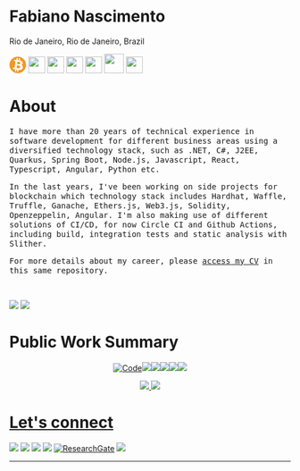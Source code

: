 Fabiano Nascimento
===
Rio de Janeiro, Rio de Janeiro, Brazil

<img src="blockchain.png" width="30" height="30" /> <img src="https://cdn.jsdelivr.net/gh/devicons/devicon/icons/solidity/solidity-original.svg" width="30" height="30" />  <img src="https://cdn.jsdelivr.net/gh/devicons/devicon/icons/nodejs/nodejs-original.svg" width="30" height="30" />  <img src="https://cdn.jsdelivr.net/gh/devicons/devicon/icons/typescript/typescript-original.svg" width="30" height="30" /> <img src="https://cdn.jsdelivr.net/gh/devicons/devicon/icons/angularjs/angularjs-original.svg" width="30" height="30" /> <img src="https://cdn.jsdelivr.net/gh/devicons/devicon/icons/kubernetes/kubernetes-plain.svg" width="35" height="35" />  <img src="https://cdn.jsdelivr.net/gh/devicons/devicon/icons/azure/azure-original.svg" width="30" height="30" />



# About

<samp>I have more than 20 years of technical experience in software development for different business areas using a diversified technology stack, such as .NET, C#, J2EE, Quarkus, Spring Boot, Node.js, Javascript, React, Typescript, Angular, Python etc.</samp>

<samp>In the last years, I've been working on side projects for blockchain which technology stack includes Hardhat, Waffle, Truffle, Ganache, Ethers.js, Web3.js, Solidity, Openzeppelin, Angular. I'm also making use of different solutions of CI/CD, for now Circle CI and Github Actions, including build, integration tests and static analysis with Slither.</samp>

<samp>For more details about my career, please [access my CV](./CV.md) in this same repository.</samp>

<br/>
  
<img src="https://komarev.com/ghpvc/?username=fabianorodrigo&style=flat-square"> <img src="https://img.shields.io/github/last-commit/fabianorodrigo/fabianorodrigo/main?label=Last%20updated&style=flat-square">

# Public Work Summary

<p align="center">
<a href="https://github.com/fabianorodrigo?tab=repositories" target="_blank"><img alt="Code" src="https://img.shields.io/badge/-All Repos-000000?style=flat-square&logo=Plex&logoColor=white"></a><a href="https://github.com/stars/fabianorodrigo/lists/web-3-0" target="_blank"><img src="https://img.shields.io/badge/Web 3.0-3C3C3D?style=flat-square&logo=Ethereum&logoColor=white" target="_blank"></a><a href="https://github.com/stars/fabianorodrigo/lists/node-js" target="_blank"><img src="https://img.shields.io/badge/Node.js-6DA55F?style=flat-square&logo=node.js&logoColor=white" target="_blank"></a><a href="https://github.com/stars/fabianorodrigo/lists/angular" target="_blank"><img src="https://img.shields.io/badge/Angular-%23DD0031.svg?style=flat-square&logo=angular&logoColor=white" target="_blank"></a><a href="https://github.com/stars/fabianorodrigo/lists/react" target="_blank"><img src="https://img.shields.io/badge/React-%2320232a.svg?style=flat-square&logo=react&logoColor=%2361DAFB" target="_blank"></a><a href="https://github.com/stars/fabianorodrigo/lists/cloud" target="_blank"><img src="https://img.shields.io/badge/Cloud-FF9900.svg?style=flat-square&logo=icloud&logoColor=white" target="_blank"></a>
</p>

<div align="center">
<a href="https://github.com/fabianorodrigo">
<img height="180em" src="https://github-readme-stats.vercel.app/api/top-langs/?username=fabianorodrigo&layout=compact&langs_count=7&theme=dark&&hide=HTML"/>
<img height="180em" src="https://github-readme-stats.vercel.app/api?username=fabianorodrigo&show_icons=true&theme=dark&include_all_commits=true&count_private=true"/>
</div>

 

# Let's connect

<div>
<a href="https://www.linkedin.com/in/fabiano-nascimento-web3" target="_blank"><img src="https://img.shields.io/badge/-LinkedIn-%230077B5?style=for-the-badge&logo=linkedin&logoColor=white" target="_blank"></a>
<a href="https://www.twitter.com/contratosintel" target="_blank"><img src="https://img.shields.io/badge/-Twitter-%231DA1F2?style=for-the-badge&logo=twitter&logoColor=white" target="_blank"></a>
<a href="https://ethereum.stackexchange.com/users/86152/fabiano" target="_blank"><img src="https://img.shields.io/badge/-Stack%20Exchange-1E5297?style=for-the-badge&logo=Stack-Exchange&logoColor=white" target="_blank"></a>
<a href="https://stackoverflow.com/users/3767843/fabiano" target="_blank"><img src="https://img.shields.io/badge/-Stackoverflow-FE7A16?style=for-the-badge&logo=stack-overflow&logoColor=white" target="_blank"></a>
<a href="https://www.researchgate.net/profile/Fabiano-Nascimento-3" target="_blank"><img alt="ResearchGate" src="https://img.shields.io/badge/-ResearchGate-00CCBB?style=for-the-badge&logo=ResearchGate&logoColor=white"></a>
<a href="https://instagram.com/fabianorodrigo7" target="_blank"><img src="https://img.shields.io/badge/-Instagram-%23E4405F?style=for-the-badge&logo=instagram&logoColor=white" target="_blank"></a>
</div>
  
  <hr>



